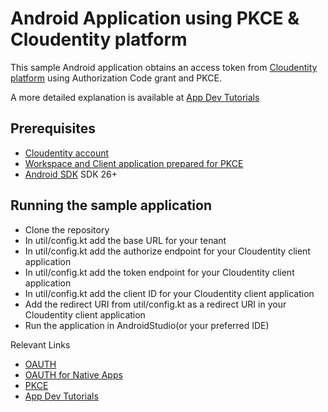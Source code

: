 
# Android Application using PKCE & Cloudentity platform

This sample Android application obtains an access token from [Cloudentity platform](https://cloudentity.com/) using Authorization Code grant and PKCE. 

A more detailed explanation is available at [App Dev Tutorials](https://developer.cloudentity.com/app_dev_tutorials/android_pkce/)

## Prerequisites
 - [Cloudentity account](https://authz.cloudentity.io/register)
 - [Workspace and Client application prepared for PKCE](https://docs.authorization.cloudentity.com/features/oauth/grant_flows/auth_code_with_pkce/?q=pkce)
 - [Android SDK](https://www.android.com/) SDK 26+
 
## Running the sample application
 - Clone the repository
 - In util/config.kt add the base URL for your tenant
 - In util/config.kt add the authorize endpoint for your Cloudentity client application
 - In util/config.kt add the token endpoint for your Cloudentity client application
 - In util/config.kt add the client ID for your Cloudentity client application
 - Add the redirect URI from util/config.kt as a redirect URI in your Cloudentity client application
 - Run the application in AndroidStudio(or your preferred IDE)
 
 
Relevant Links
 - [OAUTH](https://datatracker.ietf.org/doc/html/rfc6749)
 - [OAUTH for Native Apps](https://datatracker.ietf.org/doc/html/rfc8252)
 - [PKCE](https://datatracker.ietf.org/doc/html/rfc7636)
 - [App Dev Tutorials](https://developer.cloudentity.com/app_dev_tutorials/)

